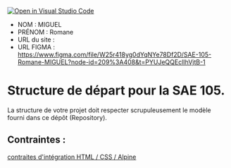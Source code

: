 [![Open in Visual Studio Code](https://classroom.github.com/assets/open-in-vscode-c66648af7eb3fe8bc4f294546bfd86ef473780cde1dea487d3c4ff354943c9ae.svg)](https://classroom.github.com/online_ide?assignment_repo_id=9701465&assignment_repo_type=AssignmentRepo)
- NOM : MIGUEL
- PRÉNOM : Romane
- URL du site :
- URL FIGMA : https://www.figma.com/file/W25r418yg0dYqNYe78Df2D/SAE-105-Romane-MIGUEL?node-id=209%3A408&t=PYUJeQQEclIhVjtB-1

# Structure de départ pour la SAE 105.

La structure de votre projet doit respecter scrupuleusement le modèle fourni dans ce dépôt (Repository).

## Contraintes :
[contraites d'intégration HTML / CSS / Alpine](https://moodle.univ-fcomte.fr/mod/page/view.php?id=645799)
